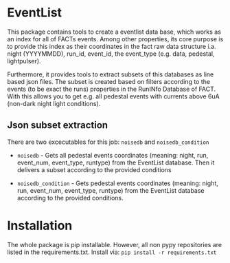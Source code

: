 # EventList
This package contains tools to create a eventlist data base, which works as an index for all of FACTs events. Among other properties, its core purpose is to provide this index as their coordinates in the fact raw data structure i.a. night (YYYYMMDD), run_id, event_id, the event_type (e.g. data, pedestal, lightpulser).   

Furthermore, it provides tools to extract subsets of this databases as line based json files. The subset is created based on filters according to the events (to be exact the runs) properties in the RunINfo Database of FACT. With this allows you to get e.g. all pedestal events with currents above 6uA (non-dark night light conditions).

## Json subset extraction
There are two excecutables for this job: `noisedb` and `noisedb_condition`   

* `noisedb` - 
Gets all pedestal events coordinates (meaning: night, run, event_num, event_type, runtype) from the EventList database. Then it delivers a subset according to the provided conditions

* `noisedb_condition` - 
Gets pedestal events coordinates (meaning: night, run, event_num, event_type, runtype) from the EventList database according to the provided conditions.

# Installation
The whole package is pip installable. However, all non pypy repositories are listed in the requirements.txt. Install via:
```pip install -r requirements.txt```


